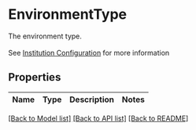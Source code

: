 # EnvironmentType

The environment type. <br><br>See [Institution Configuration](https://docs.yapily.com/pages/key-concepts/institutions/#configuration) for more information
## Properties
Name | Type | Description | Notes
------------ | ------------- | ------------- | -------------

[[Back to Model list]](../README.md#documentation-for-models) [[Back to API list]](../README.md#documentation-for-api-endpoints) [[Back to README]](../README.md)


